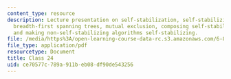 ```yaml
---
content_type: resource
description: Lecture presentation on self-stabilization, self-stabilizing algorithms,
  breadth-first spanning trees, mutual exclusion, composing self-stabilizing algorithms,
  and making non-self-stabilizing algorithms self-stabilizing.
file: /media/https%3A/open-learning-course-data-rc.s3.amazonaws.com/6-852j-distributed-algorithms-fall-2009/ce70577c789a911beb08df90de543256_MIT6_852JF09_lec24.pdf
file_type: application/pdf
resourcetype: Document
title: Class 24
uid: ce70577c-789a-911b-eb08-df90de543256
---
```

